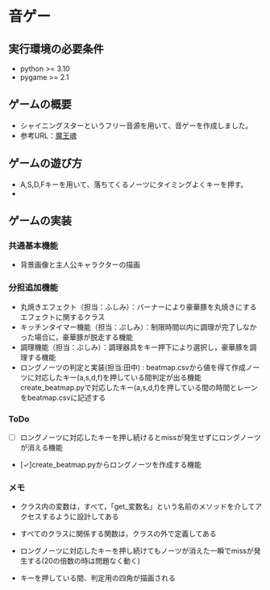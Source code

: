 # 音ゲー

## 実行環境の必要条件
* python >= 3.10
* pygame >= 2.1

## ゲームの概要
* シャイニングスターというフリー音源を用いて、音ゲーを作成しました。
* 参考URL：[魔王魂](https://maou.audio/14_shining_star/#google_vignette)

## ゲームの遊び方
* A,S,D,Fキーを用いて、落ちてくるノーツにタイミングよくキーを押す。
* 

## ゲームの実装
### 共通基本機能
* 背景画像と主人公キャラクターの描画

### 分担追加機能
* 丸焼きエフェクト（担当：ふしみ）：バーナーにより豪華豚を丸焼きにするエフェクトに関するクラス
* キッチンタイマー機能（担当：ぷしみ）：制限時間以内に調理が完了しなかった場合に，豪華豚が脱走する機能
* 調理機能（担当：ぶしみ）：調理器具をキー押下により選択し，豪華豚を調理する機能
* ロングノーツの判定と実装(担当:田中) : beatmap.csvから値を得て作成ノーツに対応したキー(a,s,d,f)を押している間判定が出る機能
create_beatmap.pyで対応したキー(a,s,d,f)を押している間の時間とレーンをbeatmap.csvに記述する


### ToDo
- [ ] ロングノーツに対応したキーを押し続けるとmissが発生せずにロングノーツが消える機能
- [✓]create_beatmap.pyからロングノーツを作成する機能

### メモ
* クラス内の変数は，すべて，「get_変数名」という名前のメソッドを介してアクセスするように設計してある
* すべてのクラスに関係する関数は，クラスの外で定義してある

* ロングノーツに対応したキーを押し続けてもノーツが消えた一瞬でmissが発生する(20の倍数の時は問題なく動く)
* キーを押している間、判定用の四角が描画される
